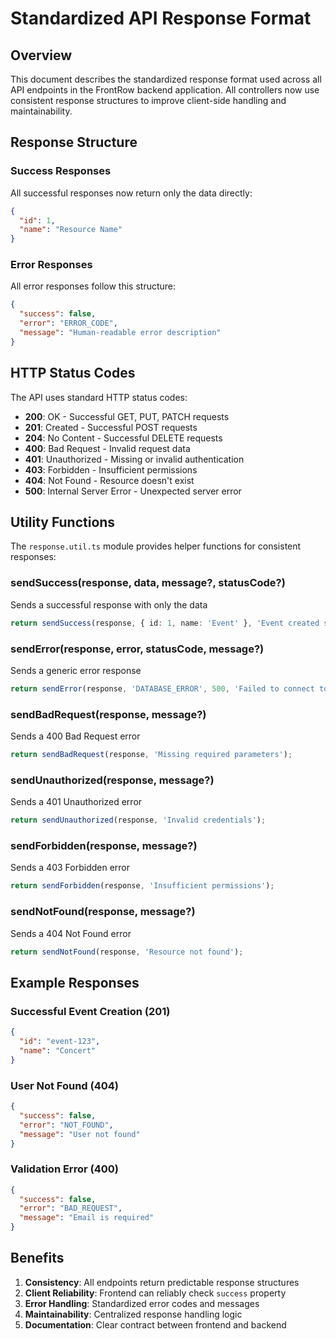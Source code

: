 # Standardized API Response Format

## Overview
This document describes the standardized response format used across all API endpoints in the FrontRow backend application. All controllers now use consistent response structures to improve client-side handling and maintainability.

## Response Structure

### Success Responses
All successful responses now return only the data directly:
```json
{
  "id": 1,
  "name": "Resource Name"
}
```

### Error Responses
All error responses follow this structure:
```json
{
  "success": false,
  "error": "ERROR_CODE",
  "message": "Human-readable error description"
}
```

## HTTP Status Codes

The API uses standard HTTP status codes:

- **200**: OK - Successful GET, PUT, PATCH requests
- **201**: Created - Successful POST requests
- **204**: No Content - Successful DELETE requests
- **400**: Bad Request - Invalid request data
- **401**: Unauthorized - Missing or invalid authentication
- **403**: Forbidden - Insufficient permissions
- **404**: Not Found - Resource doesn't exist
- **500**: Internal Server Error - Unexpected server error

## Utility Functions

The `response.util.ts` module provides helper functions for consistent responses:

### sendSuccess(response, data, message?, statusCode?)
Sends a successful response with only the data
```typescript
return sendSuccess(response, { id: 1, name: 'Event' }, 'Event created successfully', 201);
```

### sendError(response, error, statusCode, message?)
Sends a generic error response
```typescript
return sendError(response, 'DATABASE_ERROR', 500, 'Failed to connect to database');
```

### sendBadRequest(response, message?)
Sends a 400 Bad Request error
```typescript
return sendBadRequest(response, 'Missing required parameters');
```

### sendUnauthorized(response, message?)
Sends a 401 Unauthorized error
```typescript
return sendUnauthorized(response, 'Invalid credentials');
```

### sendForbidden(response, message?)
Sends a 403 Forbidden error
```typescript
return sendForbidden(response, 'Insufficient permissions');
```

### sendNotFound(response, message?)
Sends a 404 Not Found error
```typescript
return sendNotFound(response, 'Resource not found');
```

## Example Responses

### Successful Event Creation (201)
```json
{
  "id": "event-123",
  "name": "Concert"
}
```

### User Not Found (404)
```json
{
  "success": false,
  "error": "NOT_FOUND",
  "message": "User not found"
}
```

### Validation Error (400)
```json
{
  "success": false,
  "error": "BAD_REQUEST",
  "message": "Email is required"
}
```

## Benefits

1. **Consistency**: All endpoints return predictable response structures
2. **Client Reliability**: Frontend can reliably check `success` property
3. **Error Handling**: Standardized error codes and messages
4. **Maintainability**: Centralized response handling logic
5. **Documentation**: Clear contract between frontend and backend
